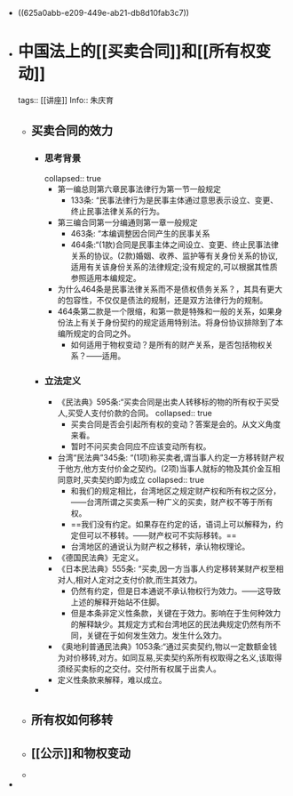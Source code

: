 - ((625a0abb-e209-449e-ab21-db8d10fab3c7))
- # 中国法上的[[买卖合同]]和[[所有权变动]]
  tags:: [[讲座]]
  Info:: 朱庆育
	- ## 买卖合同的效力
		- ### 思考背景
		  collapsed:: true
			- 第一编总则第六章民事法律行为第一节一般规定
				- 133条: “民事法律行为是民事主体通过意思表示设立、变更、终止民事法律关系的行为。
			- 第三编合同第一分编通则第一章一般规定
				- 463条: “本编调整因合同产生的民事关系
				- 464条:“(1款)合同是民事主体之间设立、变更、终止民事法律关系的协议。(2款)婚姻、收养、监护等有关身份关系的协议,适用有关该身份关系的法律规定;没有规定的,可以根据其性质参照适用本编规定。
			- 为什么464条是民事法律关系而不是债权债务关系？，其具有更大的包容性，不仅仅是债法的规制，还是双方法律行为的规制。
			- 464条第二款是一个限缩，和第一款是特殊和一般的关系，如果身份法上有关于身份契约的规定适用特别法。将身份协议排除到了本编所规定的合同之外。
				- 如何适用于物权变动？是所有的财产关系，是否包括物权关系？——适用。
		- ### 立法定义
			- 《民法典》595条:“买卖合同是出卖人转移标的物的所有权于买受人,买受人支付价款的合同。
			  collapsed:: true
				- 买卖合同是否会引起所有权的变动？答案是会的。从文义角度来看。
				- 暂时不问买卖合同应不应该变动所有权。
			- 台湾“民法典”345条: “(1项)称买卖者,谓当事人约定一方移转财产权于他方,他方支付价金之契约。(2项)当事人就标的物及其价金互相同意时,买卖契约即为成立
			  collapsed:: true
				- 和我们的规定相比，台湾地区之规定财产权和所有权之区分，——台湾所谓之买卖系一种广义的买卖，财产权不等于所有权。
				- ==我们没有约定。如果存在约定的话，语词上可以解释为，约定但可以不移转。——财产权可不实际移转。==
				- 台湾地区的通说认为财产权之移转，承认物权理论。
			- 《德国民法典》无定义。
			- 《日本民法典》555条: “买卖,因一方当事人约定移转某财产权至相对人,相对人定对之支付价款,而生其效力。
				- 仍然有约定，但是日本通说不承认物权行为效力。——这导致上述的解释开始站不住脚。
				- 但是本条非定义性条款，关键在于效力。影响在于生何种效力的解释缺少。其规定方式和台湾地区的民法典规定仍然有所不同，关键在于如何发生效力。发生什么效力。
			- 《奥地利普通民法典》1053条:“通过买卖契约,物以一定数额金钱为对价移转,对方。如同互易,买卖契约系所有权取得之名义,该取得须经买卖标的之交付。交付所有权属于出卖人。
			- 定义性条款来解释，难以成立。
		-
	- ## 所有权如何移转
	- ## [[公示]]和物权变动
	-
-